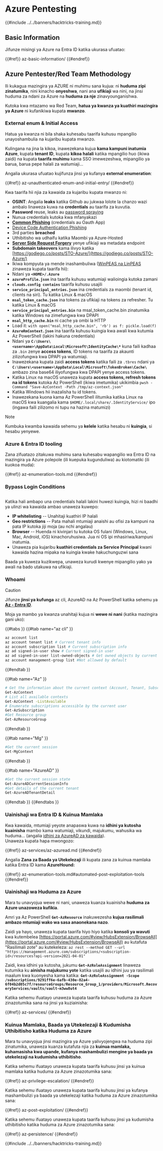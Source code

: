 # Azure Pentesting

{{#include ../../banners/hacktricks-training.md}}

## Basic Information

Jifunze misingi ya Azure na Entra ID katika ukurasa ufuatao:

{{#ref}}
az-basic-information/
{{#endref}}

## Azure Pentester/Red Team Methodology

Ili kukagua mazingira ya AZURE ni muhimu sana kujua: ni **huduma zipi zinatumika**, nini kinacho **onyeshwa**, nani ana **ufikiaji** wa nini, na jinsi huduma za ndani za Azure na **huduma za nje** zinavyounganishwa.

Kutoka kwa mtazamo wa Red Team, **hatua ya kwanza ya kuathiri mazingira ya Azure** ni kufanikiwa kupata **mwanzo**.

### External enum & Initial Access

Hatua ya kwanza ni bila shaka kuhesabu taarifa kuhusu mpangilio unayoshambulia na kujaribu kupata mwanzo.

Kulingana na jina la kikoa, inawezekana kujua **kama kampuni inatumia Azure**, kupata **tenant ID**, kupata **kikoa halali** katika mpangilio huo (ikiwa zaidi) na kupata **taarifa muhimu** kama SSO imewezeshwa, mipangilio ya barua, barua pepe halali za watumiaji...

Angalia ukurasa ufuatao kujifunza jinsi ya kufanya **external enumeration**:

{{#ref}}
az-unauthenticated-enum-and-initial-entry/
{{#endref}}

Kwa taarifa hii njia za kawaida za kujaribu kupata mwanzo ni:
- **OSINT**: Angalia **leaks** katika Github au jukwaa lolote la chanzo wazi ambalo linaweza kuwa na **credentials** au taarifa za kuvutia.
- **Password** reuse, leaks au [password spraying](az-unauthenticated-enum-and-initial-entry/az-password-spraying.md)
- Nunua credentials kutoka kwa mfanyakazi
- [**Common Phishing**](https://book.hacktricks.wiki/en/generic-methodologies-and-resources/phishing-methodology/index.html) (credentials au Oauth App)
- [Device Code Authentication Phishing](az-unauthenticated-enum-and-initial-entry/az-device-code-authentication-phishing.md)
- 3rd parties **breached**
- Uthibitisho wa udhaifu katika Maombi ya Azure-Hosted
- [**Server Side Request Forgery**](https://book.hacktricks.wiki/en/pentesting-web/ssrf-server-side-request-forgery/cloud-ssrf.html) yenye ufikiaji wa metadata endpoint
- **Subdomain takeovers** kama ilivyo katika [https://godiego.co/posts/STO-Azure/](https://godiego.co/posts/STO-Azure/)
- Ikiwa kompyuta ya mende inashambuliwa ([WinPEAS na LinPEAS](https://github.com/peass-ng/PEASS-ng) zinaweza kupata taarifa hii):
- Ndani ya **`<HOME>/.Azure`**
- **`azureProfile.json`** ina taarifa kuhusu watumiaji walioingia kutoka zamani
- **`clouds.config contains`** taarifa kuhusu usajili
- **`service_principal_entries.json`** ina credentials za maombi (tenant id, clients na siri). Tu katika Linux & macOS
- **`msal_token_cache.json`** ina tokens za ufikiaji na tokens za refresher. Tu katika Linux & macOS
- **`service_principal_entries.bin`** na msal_token_cache.bin zinatumika katika Windows na zimefungwa kwa DPAPI
- **`msal_http_cache.bin`** ni cache ya ombi la HTTP
- Load it: `with open("msal_http_cache.bin", 'rb') as f: pickle.load(f)`
- **`AzureRmContext.json`** ina taarifa kuhusu kuingia kwa awali kwa kutumia Az PowerShell (lakini hakuna credentials)
- Ndani ya **`C:\Users\<username>\AppData\Local\Microsoft\IdentityCache\*`** kuna faili kadhaa za `.bin` zenye **access tokens**, ID tokens na taarifa za akaunti zilizofungwa kwa DPAPI ya watumiaji.
- Inawezekana kupata zaidi **access tokens** katika faili za `.tbres` ndani ya **`C:\Users\<username>\AppData\Local\Microsoft\TokenBroken\Cache\`** ambazo zina base64 iliyofungwa kwa DPAPI yenye access tokens.
- Katika Linux na macOS unaweza kupata **access tokens, refresh tokens na id tokens** kutoka Az PowerShell (ikiwa imetumika) ukikimbia `pwsh -Command "Save-AzContext -Path /tmp/az-context.json"`
- Katika Windows hii inazalisha tu id tokens.
- Inawezekana kuona kama Az PowerShell ilitumika katika Linux na macOS kwa kuangalia kama `$HOME/.local/share/.IdentityService/` ipo (ingawa faili zilizomo ni tupu na hazina matumizi)

> [!NOTE]
> Kumbuka kwamba kawaida sehemu ya **kelele** katika hesabu ni **kuingia**, si hesabu yenyewe.

### Azure & Entra ID tooling

Zana zifuatazo zitakuwa muhimu sana kuhesabu wapangilio wa Entra ID na mazingira ya Azure polepole (ili kuepuka kugunduliwa) au kiotomatiki (ili kuokoa muda):

{{#ref}}
az-enumeration-tools.md
{{#endref}}

### Bypass Login Conditions

<figure><img src="../../images/image (268).png" alt=""><figcaption></figcaption></figure>

Katika hali ambapo una credentials halali lakini huwezi kuingia, hizi ni baadhi ya ulinzi wa kawaida ambao unaweza kuwepo:

- **IP whitelisting** -- Unahitaji kuathiri IP halali
- **Geo restrictions** -- Pata mahali mtumiaji anaishi au ofisi za kampuni na pata IP kutoka jiji moja (au nchi angalau)
- **Browser** -- Huenda ni kivinjari tu kutoka OS fulani (Windows, Linux, Mac, Android, iOS) kinachoruhusiwa. Jua ni OS ipi mhasiriwa/kampuni inatumia.
- Unaweza pia kujaribu **kuathiri credentials za Service Principal** kwani kawaida hazina mipaka na kuingia kwake hakuchunguzwi sana

Baada ya kuweza kuzikwepa, unaweza kurudi kwenye mipangilio yako ya awali na bado utakuwa na ufikiaji.

### Whoami

> [!CAUTION]
> Jifunze **jinsi ya kufunga** az cli, AzureAD na Az PowerShell katika sehemu ya [**Az - Entra ID**](az-services/az-azuread.md).

Moja ya mambo ya kwanza unahitaji kujua ni **wewe ni nani** (katika mazingira gani uko):

{{#tabs }}
{{#tab name="az cli" }}
```bash
az account list
az account tenant list # Current tenant info
az account subscription list # Current subscription info
az ad signed-in-user show # Current signed-in user
az ad signed-in-user list-owned-objects # Get owned objects by current user
az account management-group list #Not allowed by default
```
{{#endtab }}

{{#tab name="Az" }}
```bash
# Get the information about the current context (Account, Tenant, Subscription etc.)
Get-AzContext
# List all available contexts
Get-AzContext -ListAvailable
# Enumerate subscriptions accessible by the current user
Get-AzSubscription
#Get Resource group
Get-AzResourceGroup
```
{{#endtab }}

{{#tab name="Mg" }}
```bash
#Get the current session
Get-MgContext
```
{{#endtab }}

{{#tab name="AzureAD" }}
```bash
#Get the current session state
Get-AzureADCurrentSessionInfo
#Get details of the current tenant
Get-AzureADTenantDetail
```
{{#endtab }}
{{#endtabs }}


### Uainishaji wa Entra ID & Kuinua Mamlaka

Kwa kawaida, mtumiaji yeyote anapaswa kuwa na **idhini ya kutosha kuainisha** mambo kama watumiaji, vikundi, majukumu, wahusika wa huduma... (angalia [idhini za AzureAD za kawaida](az-basic-information/index.html#default-user-permissions)).\
Unaweza kupata hapa mwongozo:

{{#ref}}
az-services/az-azuread.md
{{#endref}}

Angalia **Zana za Baada ya Utekelezaji** ili kupata zana za kuinua mamlaka katika Entra ID kama **AzureHound:**

{{#ref}}
az-enumeration-tools.md#automated-post-exploitation-tools
{{#endref}}


### Uainishaji wa Huduma za Azure

Mara tu unavyojua wewe ni nani, unaweza kuanza kuainisha **huduma za Azure unazoweza kufikia**.

Amri ya Az PowerShell **`Get-AzResource`** inakuwezesha **kujua rasilimali ambazo mtumiaji wako wa sasa anaonekana nazo**.

Zaidi ya hayo, unaweza kupata taarifa hiyo hiyo katika **konsoli ya wavuti** kwa kutembelea [https://portal.azure.com/#view/HubsExtension/BrowseAll](https://portal.azure.com/#view/HubsExtension/BrowseAll) au kutafuta "Rasilimali zote" au kutekeleza: `az rest --method GET --url "https://management.azure.com/subscriptions/<subscription-id>/resources?api-version=2021-04-01"`

Zaidi, kwa idhini ya kutosha, jukumu **`Get-AzRoleAssignment`** linaweza kutumika ku **ainisha majukumu yote** katika usajili au idhini juu ya rasilimali maalum kwa kuonyesha kama katika: **`Get-AzRoleAssignment -Scope /subscriptions/9291ff6e-6afb-430e-82a4-6f04b2d05c7f/resourceGroups/Resource_Group_1/providers/Microsoft.RecoveryServices/vaults/vault-m3ww8ut4`**

Katika sehemu ifuatayo unaweza kupata taarifa kuhusu huduma za Azure zinazotumika sana na jinsi ya kuziainisha:

{{#ref}}
az-services/
{{#endref}}

### Kuinua Mamlaka, Baada ya Utekelezaji & Kudumisha Uthibitisho katika Huduma za Azure

Mara tu unavyojua jinsi mazingira ya Azure yalivyojengwa na huduma zipi zinatumika, unaweza kuanza kutafuta njia za **kuinua mamlaka, kuhamasisha kwa upande, kufanya mashambulizi mengine ya baada ya utekelezaji na kudumisha uthibitisho**.

Katika sehemu ifuatayo unaweza kupata taarifa kuhusu jinsi ya kuinua mamlaka katika huduma za Azure zinazotumika sana:

{{#ref}}
az-privilege-escalation/
{{#endref}}

Katika sehemu ifuatayo unaweza kupata taarifa kuhusu jinsi ya kufanya mashambulizi ya baada ya utekelezaji katika huduma za Azure zinazotumika sana:

{{#ref}}
az-post-exploitation/
{{#endref}}

Katika sehemu ifuatayo unaweza kupata taarifa kuhusu jinsi ya kudumisha uthibitisho katika huduma za Azure zinazotumika sana:

{{#ref}}
az-persistence/
{{#endref}}

{{#include ../../banners/hacktricks-training.md}}
